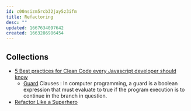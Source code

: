 ```yaml
---
id: c00nsizm5rcb32jay5z3ifm
title: Refactoring
desc: ""
updated: 1667634097642
created: 1663286986454
---
```


## Collections

- [5 Best practices for Clean Code every Javascript developer should know](https://medium.com/@vitaliysteffensen/5-best-practices-for-clean-code-every-javascript-developer-should-know-13a6472d8b77)
  - [Guard](<https://en.wikipedia.org/wiki/Guard_(computer_science)>) Clauses : In computer programming, a guard is a boolean expression that must evaluate to true if the program execution is to continue in the branch in question.
- [Refactor Like a Superhero](https://github.com/bespoyasov/refactor-like-a-superhero/blob/main/manuscript-en/README.md)
